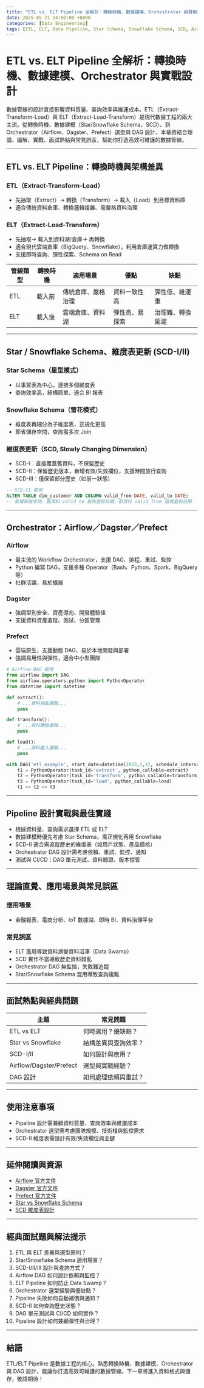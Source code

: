 ```yaml
---
title: "ETL vs. ELT Pipeline 全解析：轉換時機、數據建模、Orchestrator 與實戰設計"
date: 2025-05-21 14:00:00 +0800
categories: [Data Engineering]
tags: [ETL, ELT, Data Pipeline, Star Schema, Snowflake Schema, SCD, Airflow, Dagster, Prefect, Orchestrator]
---
```


# ETL vs. ELT Pipeline 全解析：轉換時機、數據建模、Orchestrator 與實戰設計

數據管線的設計直接影響資料質量、查詢效率與維運成本。ETL（Extract-Transform-Load）與 ELT（Extract-Load-Transform）是現代數據工程的兩大主流。從轉換時機、數據建模（Star/Snowflake Schema、SCD）、到 Orchestrator（Airflow、Dagster、Prefect）選型與 DAG 設計，本章將結合理論、圖解、實戰、面試熱點與常見誤區，幫助你打造高效可維護的數據管線。

---

## ETL vs. ELT Pipeline：轉換時機與架構差異

### ETL（Extract-Transform-Load）

- 先抽取（Extract）→ 轉換（Transform）→ 載入（Load）到目標資料庫
- 適合傳統資料倉庫、轉換邏輯複雜、需嚴格資料治理

### ELT（Extract-Load-Transform）

- 先抽取→ 載入到資料湖/倉庫→ 再轉換
- 適合現代雲端倉庫（BigQuery、Snowflake），利用倉庫運算力做轉換
- 支援即時查詢、彈性探索、Schema on Read

| 管線類型 | 轉換時機 | 適用場景           | 優點           | 缺點             |
| -------- | -------- | ------------------ | -------------- | ---------------- |
| ETL      | 載入前   | 傳統倉庫、嚴格治理 | 資料一致性高   | 彈性低、維運重   |
| ELT      | 載入後   | 雲端倉庫、資料湖   | 彈性高、易探索 | 治理難、轉換延遲 |

---

## Star / Snowflake Schema、維度表更新 (SCD-I/II)

### Star Schema（星型模式）

- 以事實表為中心，連接多個維度表
- 查詢效率高，結構簡單，適合 BI 報表

### Snowflake Schema（雪花模式）

- 維度表再細分為子維度表，正規化更高
- 節省儲存空間，查詢需多次 Join

### 維度表更新（SCD, Slowly Changing Dimension）

- SCD-I：直接覆蓋舊資料，不保留歷史
- SCD-II：保留歷史版本，新增有效/失效欄位，支援時間旅行查詢
- SCD-III：僅保留部分歷史（如前一狀態）

```sql
-- SCD-II 範例
ALTER TABLE dim_customer ADD COLUMN valid_from DATE, valid_to DATE;
-- 新增新版本時，舊資料 valid_to 設為當前日期，新資料 valid_from 設為當前日期
```

---

## Orchestrator：Airflow／Dagster／Prefect

### Airflow

- 最主流的 Workflow Orchestrator，支援 DAG、排程、重試、監控
- Python 編寫 DAG，支援多種 Operator（Bash、Python、Spark、BigQuery 等）
- 社群活躍，易於擴展

### Dagster

- 強調型別安全、資產導向、開發體驗佳
- 支援資料資產追蹤、測試、分區管理

### Prefect

- 雲端原生，支援動態 DAG、易於本地開發與部署
- 強調易用性與彈性，適合中小型團隊

```python
# Airflow DAG 範例
from airflow import DAG
from airflow.operators.python import PythonOperator
from datetime import datetime

def extract():
    # ...資料抽取邏輯...
    pass

def transform():
    # ...資料轉換邏輯...
    pass

def load():
    # ...資料載入邏輯...
    pass

with DAG('etl_example', start_date=datetime(2023,1,1), schedule_interval='@daily') as dag:
    t1 = PythonOperator(task_id='extract', python_callable=extract)
    t2 = PythonOperator(task_id='transform', python_callable=transform)
    t3 = PythonOperator(task_id='load', python_callable=load)
    t1 >> t2 >> t3
```

---

## Pipeline 設計實戰與最佳實踐

- 根據資料量、查詢需求選擇 ETL 或 ELT
- 數據建模時優先考慮 Star Schema，需正規化再用 Snowflake
- SCD-II 適合需追蹤歷史的維度表（如用戶狀態、產品價格）
- Orchestrator DAG 設計需考慮依賴、重試、監控、通知
- 測試與 CI/CD：DAG 單元測試、資料驗證、版本控管

---

## 理論直覺、應用場景與常見誤區

### 應用場景

- 金融報表、電商分析、IoT 數據湖、即時 BI、資料治理平台

### 常見誤區

- ELT 濫用導致資料湖變資料沼澤（Data Swamp）
- SCD 實作不當導致歷史資料錯亂
- Orchestrator DAG 無監控，失敗難追蹤
- Star/Snowflake Schema 混用導致查詢複雜

---

## 面試熱點與經典問題

| 主題                    | 常見問題             |
| ----------------------- | -------------------- |
| ETL vs ELT              | 何時選用？優缺點？   |
| Star vs Snowflake       | 結構差異與查詢效率？ |
| SCD-I/II                | 如何設計與應用？     |
| Airflow/Dagster/Prefect | 選型與實戰經驗？     |
| DAG 設計                | 如何處理依賴與重試？ |

---

## 使用注意事項

* Pipeline 設計需兼顧資料質量、查詢效率與維運成本
* Orchestrator 選型需考慮團隊規模、技術棧與監控需求
* SCD-II 維度表需設計有效/失效欄位與主鍵

---

## 延伸閱讀與資源

* [Airflow 官方文件](https://airflow.apache.org/docs/)
* [Dagster 官方文件](https://docs.dagster.io/)
* [Prefect 官方文件](https://docs.prefect.io/)
* [Star vs Snowflake Schema](https://www.guru99.com/star-snowflake-data-warehousing.html)
* [SCD 維度表設計](https://www.sqlshack.com/slowly-changing-dimensions-explained-with-examples/)

---

## 經典面試題與解法提示

1. ETL 與 ELT 差異與選型原則？
2. Star/Snowflake Schema 適用場景？
3. SCD-I/II/III 設計與查詢方式？
4. Airflow DAG 如何設計依賴與監控？
5. ELT Pipeline 如何防止 Data Swamp？
6. Orchestrator 選型經驗與優缺點？
7. Pipeline 失敗如何自動補償與通知？
8. SCD-II 如何查詢歷史狀態？
9. DAG 單元測試與 CI/CD 如何實作？
10. Pipeline 設計如何兼顧彈性與治理？

---

## 結語

ETL/ELT Pipeline 是數據工程的核心。熟悉轉換時機、數據建模、Orchestrator 與 DAG 設計，能讓你打造高效可維護的數據管線。下一章將進入資料格式與儲存，敬請期待！
